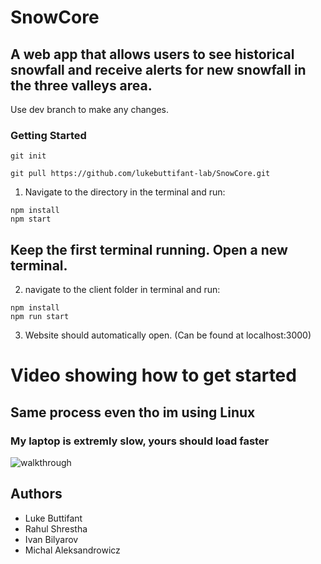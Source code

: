 # SnowCore
## A web app that allows users to see historical snowfall and receive alerts for new snowfall in the three valleys area. 

Use dev branch to make any changes.

### Getting Started
```
git init
```
```
git pull https://github.com/lukebuttifant-lab/SnowCore.git
```
1. Navigate to the directory in the terminal and run:
```
npm install
npm start
```
## Keep the first terminal running. Open a new terminal. 
2. navigate to the client folder in terminal and run: 
```
npm install
npm run start
```

3. Website should automatically open. (Can be found at localhost:3000)

# Video showing how to get started
## Same process even tho im using Linux
### My laptop is extremly slow, yours should load faster

![walkthrough](https://user-images.githubusercontent.com/64266031/153695438-7455b4c0-7d50-4387-8aab-41c1121dacea.gif)



## Authors
- Luke Buttifant 
- Rahul Shrestha
- Ivan Bilyarov
- Michal Aleksandrowicz
